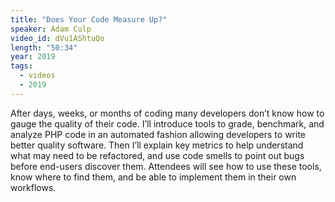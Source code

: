 ```yaml
---
title: "Does Your Code Measure Up?"
speaker: Adam Culp
video_id: dVu1AShtuQo
length: "50:34"
year: 2019
tags:
  - videos
  - 2019
---
```


After days, weeks, or months of coding many developers don’t know how to gauge the quality of their code. I’ll introduce tools to grade, benchmark, and analyze PHP code in an automated fashion allowing developers to write better quality software. Then I’ll explain key metrics to help understand what may need to be refactored, and use code smells to point out bugs before end-users discover them. Attendees will see how to use these tools, know where to find them, and be able to implement them in their own workflows.
